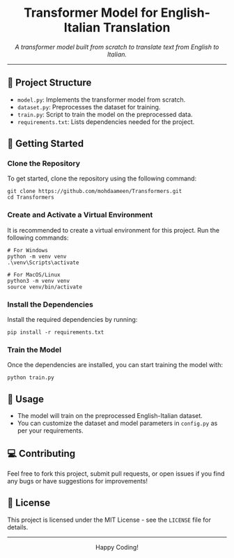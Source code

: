 <h1 align="center">Transformer Model for English-Italian Translation</h1>

<p align="center">
  <em>A transformer model built from scratch to translate text from English to Italian.</em>
</p>

---

<h2>📂 Project Structure</h2>

<ul>
  <li><code>model.py</code>: Implements the transformer model from scratch.</li>
  <li><code>dataset.py</code>: Preprocesses the dataset for training.</li>
  <li><code>train.py</code>: Script to train the model on the preprocessed data.</li>
  <li><code>requirements.txt</code>: Lists dependencies needed for the project.</li>
</ul>

<h2>🚀 Getting Started</h2>

<h3>Clone the Repository</h3>

To get started, clone the repository using the following command:

<pre><code>git clone https://github.com/mohdaameen/Transformers.git
cd Transformers
</code></pre>

<h3>Create and Activate a Virtual Environment</h3>

It is recommended to create a virtual environment for this project. Run the following commands:

<pre><code># For Windows
python -m venv venv
.\venv\Scripts\activate
</code></pre>

<pre><code># For MacOS/Linux
python3 -m venv venv
source venv/bin/activate
</code></pre>

<h3>Install the Dependencies</h3>

Install the required dependencies by running:

<pre><code>pip install -r requirements.txt</code></pre>

<h3>Train the Model</h3>

Once the dependencies are installed, you can start training the model with:

<pre><code>python train.py</code></pre>

<h2>📝 Usage</h2>

<ul>
  <li>The model will train on the preprocessed English-Italian dataset.</li>
  <li>You can customize the dataset and model parameters in <code>config.py</code> as per your requirements.</li>
</ul>

<h2>💻 Contributing</h2>

Feel free to fork this project, submit pull requests, or open issues if you find any bugs or have suggestions for improvements!

<h2>📜 License</h2>

This project is licensed under the MIT License - see the <code>LICENSE</code> file for details.

---

<p align="center">Happy Coding!</p>
